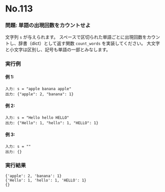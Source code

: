 # No.113

### 問題: 単語の出現回数をカウントせよ

文字列 `s` が与えられます。
スペースで区切られた単語ごとに出現回数をカウントし、辞書（dict）として返す関数 `count_words` を実装してください。
大文字と小文字は区別し、記号も単語の一部とみなします。

### 実行例

#### 例 1:

```
入力: s = "apple banana apple"
出力: {"apple": 2, "banana": 1}
```

#### 例 2:

```
入力: s = "Hello hello HELLO"
出力: {"Hello": 1, "hello": 1, "HELLO": 1}
```

#### 例 3:

```
入力: s = ""
出力: {}
```

### 実行結果

```text
{'apple': 2, 'banana': 1}
{'Hello': 1, 'hello': 1, 'HELLO': 1}
{}
```

